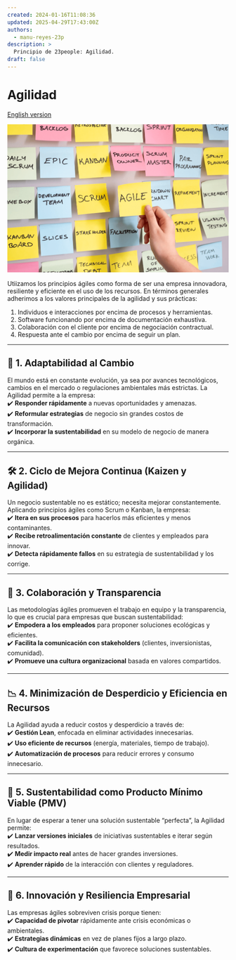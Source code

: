 ```yaml
---
created: 2024-01-16T11:08:36
updated: 2025-04-29T17:43:00Z
authors:
  - manu-reyes-23p
description: >
  Principio de 23people: Agilidad.
draft: false
---
```


# Agilidad

[English version](https://manual-23people-io.translate.goog/principles/agility/?_x_tr_sl=es&_x_tr_tl=en&_x_tr_hl=es&_x_tr_pto=wapp)

![Agility](../_assets/images/agile.png)

Utiizamos los principios ágiles como forma de ser una empresa innovadora, resiliente y eficiente en el uso de los recursos.  En términos generales adherimos a los valores principales de la agilidad y sus prácticas:

1. Individuos e interacciones por encima de procesos y herramientas.
2. Software funcionando por encima de documentación exhaustiva.
3. Colaboración con el cliente por encima de negociación contractual.
4. Respuesta ante el cambio por encima de seguir un plan.

---

## 🔄 1. **Adaptabilidad al Cambio**

El mundo está en constante evolución, ya sea por avances tecnológicos, cambios en el mercado o regulaciones ambientales más estrictas. La Agilidad permite a la empresa:  
✔️ **Responder rápidamente** a nuevas oportunidades y amenazas.  
✔️ **Reformular estrategias** de negocio sin grandes costos de transformación.  
✔️ **Incorporar la sustentabilidad** en su modelo de negocio de manera orgánica.

---

## 🛠 2. **Ciclo de Mejora Continua (Kaizen y Agilidad)**

Un negocio sustentable no es estático; necesita mejorar constantemente. Aplicando principios ágiles como Scrum o Kanban, la empresa:  
✔️ **Itera en sus procesos** para hacerlos más eficientes y menos contaminantes.  
✔️ **Recibe retroalimentación constante** de clientes y empleados para innovar.  
✔️ **Detecta rápidamente fallos** en su estrategia de sustentabilidad y los corrige.

---

## 🤝 3. **Colaboración y Transparencia**  

Las metodologías ágiles promueven el trabajo en equipo y la transparencia, lo que es crucial para empresas que buscan sustentabilidad:  
✔️ **Empodera a los empleados** para proponer soluciones ecológicas y eficientes.  
✔️ **Facilita la comunicación con stakeholders** (clientes, inversionistas, comunidad).  
✔️ **Promueve una cultura organizacional** basada en valores compartidos.

---

## 📉 4. **Minimización de Desperdicio y Eficiencia en Recursos**  

La Agilidad ayuda a reducir costos y desperdicio a través de:  
✔️ **Gestión Lean**, enfocada en eliminar actividades innecesarias.  
✔️ **Uso eficiente de recursos** (energía, materiales, tiempo de trabajo).  
✔️ **Automatización de procesos** para reducir errores y consumo innecesario.

---

## 🌱 5. **Sustentabilidad como Producto Mínimo Viable (PMV)**  

En lugar de esperar a tener una solución sustentable “perfecta”, la Agilidad permite:  
✔️ **Lanzar versiones iniciales** de iniciativas sustentables e iterar según resultados.  
✔️ **Medir impacto real** antes de hacer grandes inversiones.  
✔️ **Aprender rápido** de la interacción con clientes y reguladores.

---

## 🚀 6. **Innovación y Resiliencia Empresarial**  

Las empresas ágiles sobreviven crisis porque tienen:  
✔️ **Capacidad de pivotar** rápidamente ante crisis económicas o ambientales.  
✔️ **Estrategias dinámicas** en vez de planes fijos a largo plazo.  
✔️ **Cultura de experimentación** que favorece soluciones sustentables.
